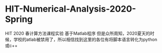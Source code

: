 # HIT-Numerical-Analysis-2020-Spring
HIT 2020 春计算方法课程实验
基于Matlab程序
但是众所周知，2020夏天的时候，学校的atlab被禁用了，所以相信找到这里的各位有将脚本语言转化为python或c++
